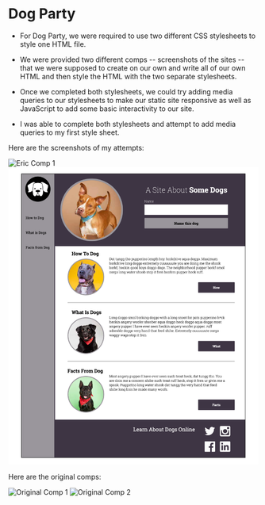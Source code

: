 # Dog Party

* For Dog Party, we were required to use two different CSS stylesheets to style one HTML file.

* We were provided two different comps -- screenshots of the sites -- that we were supposed to create on our own and write all of our own HTML and then style the HTML with the two separate stylesheets.

* Once we completed both stylesheets, we could try adding media queries to our stylesheets to make our static site responsive as well as JavaScript to add some basic interactivity to our site.

* I was able to complete both stylesheets and attempt to add media queries to my first style sheet.

Here are the screenshots of my attempts:

![](https://github.com/eoneill23/dog_party/blob/master/images/_Users_ericoneill_dog-party_index.html_how_to_dog%3DHow%20(1).png" "Eric Comp 1")
![](https://github.com/eoneill23/dog_party/blob/master/images/_Users_ericoneill_dog-party_index.html_how_to_dog%3DHow%20(2).png "Eric Comp 2")

Here are the original comps: 

![](http://frontend.turing.io/assets/images/projects/zen-garden/zen-garden-01.jpg "Original Comp 1")
![](http://frontend.turing.io/assets/images/projects/zen-garden/zen-garden-02.jpg "Original Comp 2")